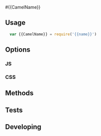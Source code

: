 #{{CamelName}}

## Usage
```js
  var {{CamelName}} = require('{{name}}')
```

## Options

### JS

### CSS

## Methods

## Tests

## Developing
